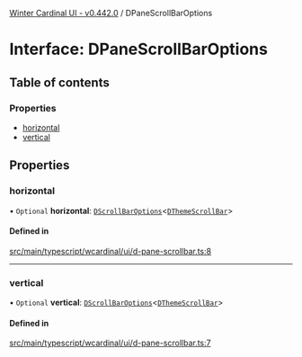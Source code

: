 [Winter Cardinal UI - v0.442.0](../index.md) / DPaneScrollBarOptions

# Interface: DPaneScrollBarOptions

## Table of contents

### Properties

- [horizontal](DPaneScrollBarOptions.md#horizontal)
- [vertical](DPaneScrollBarOptions.md#vertical)

## Properties

### horizontal

• `Optional` **horizontal**: [`DScrollBarOptions`](DScrollBarOptions.md)\<[`DThemeScrollBar`](DThemeScrollBar.md)\>

#### Defined in

[src/main/typescript/wcardinal/ui/d-pane-scrollbar.ts:8](https://github.com/winter-cardinal/winter-cardinal-ui/blob/v0.442.0/src/main/typescript/wcardinal/ui/d-pane-scrollbar.ts#L8)

___

### vertical

• `Optional` **vertical**: [`DScrollBarOptions`](DScrollBarOptions.md)\<[`DThemeScrollBar`](DThemeScrollBar.md)\>

#### Defined in

[src/main/typescript/wcardinal/ui/d-pane-scrollbar.ts:7](https://github.com/winter-cardinal/winter-cardinal-ui/blob/v0.442.0/src/main/typescript/wcardinal/ui/d-pane-scrollbar.ts#L7)
